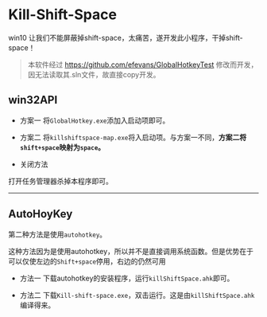 # Kill-Shift-Space

win10 让我们不能屏蔽掉shift-space，太痛苦，遂开发此小程序，干掉shift-space！
> 本软件经过 https://github.com/efevans/GlobalHotkeyTest 修改而开发，因无法读取其.sln文件，故直接copy开发。


win32API
---

- 方案一
将`GlobalHotkey.exe`添加入启动项即可。

- 方案二
将`killshiftspace-map.exe`将入启动项。与方案一不同，**方案二将`shift+space`映射为`space`。**

- 关闭方法

打开任务管理器杀掉本程序即可。


---


AutoHoyKey
---

第二种方法是使用`autohotkey`。

这种方法因为是使用autohotkey，所以并不是直接调用系统函数。但是优势在于可以仅使左边的`Shift+space`停用，右边的仍然可用


- 方法一
下载autohotkey的安装程序，运行`killShiftSpace.ahk`即可。

- 方法二
下载`Kill-shift-space.exe`，双击运行。这是由`killShiftSpace.ahk`编译得来。
